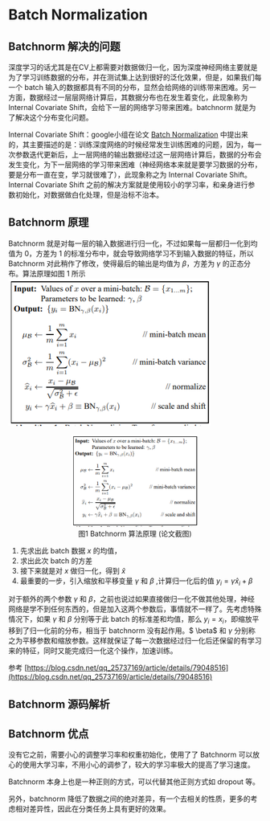 # Batch Normalization

## Batchnorm 解决的问题

深度学习的话尤其是在CV上都需要对数据做归一化，因为深度神经网络主要就是为了学习训练数据的分布，并在测试集上达到很好的泛化效果，但是，如果我们每一个 batch 输入的数据都具有不同的分布，显然会给网络的训练带来困难。另一方面，数据经过一层层网络计算后，其数据分布也在发生着变化，此现象称为 Internal Covariate Shift，会给下一层的网络学习带来困难。batchnorm 就是为了解决这个分布变化问题。

Internal Covariate Shift：google小组在论文 [Batch Normalization](https://arxiv.org/abs/1502.03167) 中提出来的，其主要描述的是：训练深度网络的时候经常发生训练困难的问题，因为，每一次参数迭代更新后，上一层网络的输出数据经过这一层网络计算后，数据的分布会发生变化，为下一层网络的学习带来困难（神经网络本来就是要学习数据的分布，要是分布一直在变，学习就很难了），此现象称之为 Internal Covariate Shift。Internal Covariate Shift 之前的解决方案就是使用较小的学习率，和亲身进行参数初始化，对数据做白化处理，但是治标不治本。

## Batchnorm 原理

Batchnorm 就是对每一层的输入数据进行归一化，不过如果每一层都归一化到均值为 0，方差为 1 的标准分布中，就会导致网络学习不到输入数据的特征，所以 Batchnorm 对此稍作了修改，使得最后的输出是均值为 $\beta$，方差为 $\gamma$ 的正态分布。算法原理如图 1 所示
![algorithm](./algorithm.png)
<div align=center>
<img src="./algorithm.png" height="50%" width = "50%">
<br>
图1 Batchnorm 算法原理 (论文截图)
</div>

1. 先求出此 batch 数据 $x$ 的均值，
2. 求出此次 batch 的方差
3. 接下来就是对 $x$ 做归一化，得到 $\hat x$
4. 最重要的一步，引入缩放和平移变量 $\gamma$ 和 $\beta$ ,计算归一化后的值 $y_i = \gamma \hat x_i + \beta$

对于额外的两个参数 $\gamma$ 和 $\beta$，之前也说过如果直接做归一化不做其他处理，神经网络是学不到任何东西的，但是加入这两个参数后，事情就不一样了。先考虑特殊情况下，如果 $\gamma$ 和 $\beta$ 分别等于此 batch 的标准差和均值，那么 $y_i = x_i$，即缩放平移到了归一化前的分布，相当于 batchnorm 没有起作用。$ \beta$ 和 $\gamma$ 分别称之为平移参数和缩放参数。这样就保证了每一次数据经过归一化后还保留的有学习来的特征，同时又能完成归一化这个操作，加速训练。

参考 [https://blog.csdn.net/qq_25737169/article/details/79048516](https://blog.csdn.net/qq_25737169/article/details/79048516)

## Batchnorm 源码解析

## Batchnorm 优点
没有它之前，需要小心的调整学习率和权重初始化，使用了了 Batchnorm 可以放心的使用大学习率，不用小心的调参了，较大的学习率极大的提高了学习速度。

Batchnorm 本身上也是一种正则的方式，可以代替其他正则方式如 dropout 等。

另外，batchnorm 降低了数据之间的绝对差异，有一个去相关的性质，更多的考虑相对差异性，因此在分类任务上具有更好的效果。